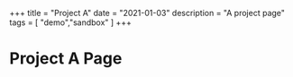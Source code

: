 +++
title = "Project A"
date = "2021-01-03"
description = "A project page"
tags = [ "demo","sandbox" ]
+++

# Project A Page

